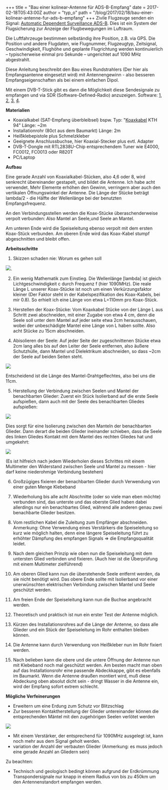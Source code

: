 +++
title = "Bau einer kolinear-Antenne für ADS-B-Empfang"
date = 2017-02-18T05:43:00Z
author = "typ_o"
path = "/blog/2017/02/18/bau-einer-kolinear-antenne-fur-ads-b-empfang"
+++
Zivile Flugzeuge senden ein Signal: [Automatic Dependent Surveillance
ADS-B](https://de.wikipedia.org/wiki/Automatic_Dependent_Surveillance).
Dies ist ein System der Flugsicherung zur Anzeige der Flugbewegungen im
Luftraum.

Die Luftfahrzeuge bestimmen selbständig ihre Position, z.B. via GPS. Die
Position und andere Flugdaten, wie Flugnummer, Flugzeugtyp, Zeitsignal,
Geschwindigkeit, Flughöhe und geplante Flugrichtung werden
kontinuierlich – typischerweise einmal pro Sekunde – ungerichtet auf
1090 MHz abgestrahlt.

Diese Anleitung beschreibt den Bau eines Rundstrahlers (Der hier als
Empfangsantenne eingesetzt wird) mit Antennengewinn - also besseren
Empfangseigenschaften als bei einem einfachen Dipol.

Mit einem DVB-T-Stick gibt es dann die Möglichkeit diese Sendesignale zu
empfangen und via SDR (Software-Defined-Radio) anzuzeigen. Software:
[1](https://osmocom.org/projects/sdr/wiki/rtl-sdr),
[2](https://github.com/steve-m/librtlsdr),
[3](https://github.com/MalcolmRobb/dump1090),
[4](https://aur.archlinux.org/packages/dump1090-git/).

**Materialien**

- Koaxialkabel (SAT-Empfang überbleibsel) bspw. Typ:
  \"[Koaxkabel](https://satco-europe.eu/de/Koaxkabel/Koaxkabel-KTH-94-100m-EasyBox2)
  KTH 94\" Länge: \~2m 
- Installationrohr (80ct aus dem Baumarkt) Länge: 2m
- Heißklebepistole plus Schmelzkleber
- Geeignete Anschlussbuchse, hier Koaxial-Stecker plus evtl. Adapter
- DVB-T-Dongle mit RTL2838U-Chip entsprechendem Tuner wie E4000,
  FC0012, FC0013 oder R820T
- PC/Laptop

**Aufbau**

Eine gerade Anzahl von Koaxialkabel-Stücken, also 4,6 oder 8, wird
senkrecht übereinander gestapelt, und bildet die Antenne. Ich habe acht
verwendet. Mehr Elemente erhöhen den Gewinn, verringern aber auch den
vertikalen Öffnungswinkel der Antenne. Die Länge der Stücke beträgt
lambda/2 - die Hälfte der Wellenlänge bei der benutzten
Empfangsfrequenz.

An den Verbindungsstellen werden die Koax-Stücke überaschenderweise
verpolt verbunden: Also Mantel an Seele,und Seele an Mantel.

Am unteren Ende wird die Speiseleitung ebenso verpolt mit dem ersten
Koax-Stück verbunden. Am oberen Ende wird das Koax-Kabel stumpf
abgeschnitten und bleibt offen.

**Arbeitsschritte**

1) Skizzen schaden nie: Worum es gehen soll

[![](/media/antennen_schema.serendipityThumb.png)](/media/antennen_schema.png).

2) Ein wenig Mathematik zum Einstieg. Die Wellenlänge \[lambda\] ist
gleich Lichtgeschwindigkeit c durch Frequenz f (hier 1090MHz). Die reale
Länge L unserer Koax-Stücke ist noch um einen Verkürzungsfaktor kleiner
(Der Faktor steht in der Kabelspezifikation des Koax-Kabels, bei mir
0.8). So erhielt ich eine Länge von etwa L=110mm pro Koax-Stück.

3) Herstellen der Koax-Stücke: Vom Koaxkabel Stücke von der Länge L aus
Schritt zwei abschneiden, mit einer Zugabe von etwa 4 cm, denn die Seele
soll unter dem Mantel auf jeder seite etwa 2cm herausschauen, wobei der
unbeschädigte Mantel eine Länge von L haben sollte. Also acht Stücke zu
15cm abschneiden.

4) Abisolieren der Seele: Auf jeder Seite der zugeschnittenen Stücke
etwa 2cm lang alles bis auf den Leiter der Seele entfernen, also äußere
Schutzhülle, dann Mantel und Dielektrikum abschneiden, so dass \~2cm der
Seele auf beiden Seiten steht.

[![](/media/antennen_vermessung.serendipityThumb.png)](/media/antennen_vermessung.png)

Entscheidend ist die Länge des Mantel-Drahtgeflechtes, also bei uns die
11cm.

5) Herstellung der Verbindung zwischen Seelen und Mantel der
benachbarten Glieder: Zuerst ein Stück Isolierband auf die erste Seele
aufspießen, dann auch mit der Seele des benachbarten Gliedes
aufspießen:

[![](/media/antennen_spiess_2.serendipityThumb.png)](/media/antennen_spiess_2.png)

Dies sorgt für eine Isolierung zwischen den Manteln der benachbarten
Glieder. Dann derart die beiden Glieder ineinander schieben, dass die
Seele des linken Gliedes Kontakt mit dem Mantel des rechten Gliedes hat
und umgekehrt:

[![](/media/antennen_mantel_2.serendipityThumb.png)](/media/antennen_mantel_2.png)

(Es ist hilfreich nach jedem Wiederholen dieses Schrittes mit einem
Multimeter den Widerstand zwischen Seele und Mantel zu messen - hier
darf keine niederohmige Verbindung bestehen)

6) Großzügiges fixieren der benachbarten Glieder durch Verwendung von
einer guten Menge Klebeband

7) Wiederholung bis alle acht Abschnitte (oder so viele man eben möchte)
verbunden sind, das unterste und das oberste Glied haben dabei
allerdings nur ein benachbartes Glied, während alle anderen genau zwei
benachbarte Glieder besitzen.

8) Vom restlichen Kabel die Zuleitung zum Empfänger abschneiden.
Anmerkung: Ohne Verwendung eines Verstärkers die Speiseleitung so kurz
wie möglich halten, denn eine längere Speiseleitung führt zu erhöhter
Dämpfung des empfangen Signals => die Empfangsqualität leidet.

9) Nach dem gleichen Prinzip wie oben nun die Speiseleitung mit dem
untersten Glied verbinden und fixieren. (Auch hier ist die Überprüfung
mit einem Multimeter zielführend)

10) Am oberen Glied kann nun die überstehende Seele entfernt werden, da
sie nicht benötigt wird. Das obere Ende sollte mit Isolierband vor einer
unerwünschten elektrischen Verbindung zwischen Mantel und Seele
geschützt werden.

11) Am freien Ende der Speiseleitung kann nun die Buchse angebracht
werden.

12) Theoretisch und praktisch ist nun ein erster Test der Antenne
möglich.

13) Kürzen des Installationsrohres auf die Länge der Antenne, so dass
alle Glieder und ein Stück der Speiseleitung im Rohr enthalten bleiben
können.

14) Die Antenne kann durch Verwendung von Heißkleber nun im Rohr fixiert
werden.

15) Nach belieben kann die obere und die untere Öffnung der Antenne nun
mit Klebeband noch mal geschützt werden. Am besten macht man oben auf
das Installationsrohr eine passende Abdeckkappe, gibt es ebenfalls im
Baumarkt. Wenn die Antenne draußen montiert wird, muß diese Abdeckung
oben absolut dicht sein - dringt Wasser in die Antenne ein, wird der
Empfang sofort extrem schlecht.

**Mögliche Verfeinerungen**

- Erweitern um eine Erdung zum Schutz vor Blitzschlag
- Zur besseren Kontaktherstellung der Glieder untereinander können die
entsprechenden Mäntel mit den zugehörigen Seelen verlötet werden

[![](/media/3782.serendipityThumb.jpg)](/media/3782.jpg)

- Mit einem Verstärker, der entsprechend für 1090MHz ausgelegt ist, kann
noch mehr aus dem Signal geholt werden.
- variation der Anzahl der verbauten Glieder (Anmerkung: es muss jedoch
eine gerade Anzahl an Gliedern sein)

Zu beachten:

- Technisch und geologisch bedingt können aufgrund der Erdkrümmung
Transpondersignale nur knapp in einem Radius von bis zu 450km um den
Antennenstandort empfangen werden.
